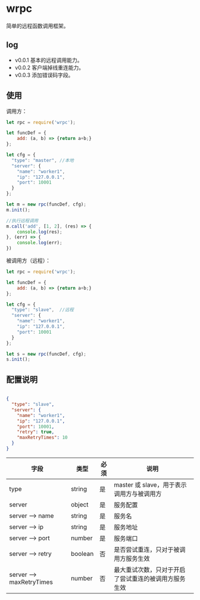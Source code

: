 # wrpc

简单的远程函数调用框架。

## log

- v0.0.1 基本的远程调用能力。
- v0.0.2 客户端掉线重连能力。
- v0.0.3 添加错误码字段。

## 使用

调用方：

```javascript
let rpc = require('wrpc');

let funcDef = {
    add: (a, b) => {return a+b;}
};

let cfg = {
  "type": "master", //本地
  "server": {
    "name": "worker1",
    "ip": "127.0.0.1",
    "port": 10001
  }
};

let m = new rpc(funcDef, cfg);
m.init();

//执行远程调用
m.call('add', [1, 2], (res) => {
    console.log(res);
}, (err) => {
    console.log(err);
})
```

被调用方（远程）：


```javascript
let rpc = require('wrpc');

let funcDef = {
    add: (a, b) => {return a+b;}
};

let cfg = {
  "type": "slave",  //远程
  "server": {
    "name": "worker1",
    "ip": "127.0.0.1",
    "port": 10001
  }
};

let s = new rpc(funcDef, cfg);
s.init();
```

## 配置说明

```json

{
  "type": "slave",
  "server": {
    "name": "worker1",
    "ip": "127.0.0.1",
    "port": 10001,
    "retry": true,
    "maxRetryTimes": 10
  }
}

```

| 字段 | 类型 | 必须 | 说明 |
| ---- | ----- | ---- | ---- |
| type | string | 是 | master 或 slave，用于表示调用方与被调用方 |
| server | object | 是 | 服务配置 |
| server --> name | string | 是 | 服务名 |
| server --> ip | string | 是 | 服务地址 |
| server --> port | number | 是 | 服务端口 |
| server --> retry | boolean | 否 | 是否尝试重连，只对于被调用方服务生效 |
| server --> maxRetryTimes | number | 否 | 最大重试次数，只对于开启了尝试重连的被调用方服务生效 |